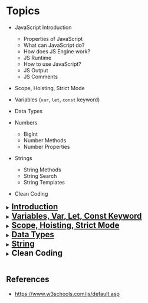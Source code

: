# Topics

- JavaScript Introduction

  - Properties of JavaScript
  - What can JavaScript do?
  - How does JS Engine work?
  - JS Runtime
  - How to use JavaScript?
  - JS Output
  - JS Comments

- Scope, Hoisting, Strict Mode
- Variables (`var`, `let`, `const` keyword)
- Data Types
- Numbers
  - BigInt
  - Number Methods
  - Number Properties
- Strings
  - String Methods
  - String Search
  - String Templates
- Clean Coding
  <br>

<details>
  <summary><h2 style="display: inline;"><a href="https://www.w3schools.com/js/js_intro.asp?goalId=75e13f34-a8d9-4e12-8fdf-47f4abaab487" target="_blank">Introduction</a></h2></summary>

- JavaScript was invented by <b>Brendan Eich</b> in 1995, and became an ECMA standard in 1997.
- <strong>ECMA-262</strong> is the official name of the standard.
- <strong>ECMAScript</strong> is the official name of the language.
- JavaScript uses the Unicode character set. Unicode covers (almost) all the characters, punctuations, and symbols in the world.

- JavaScript is a **single-threaded**, garbage-collected, JIT-compiled, dynamically typed, prototype-based programming language.

### Properties of JavaScript

- **High Abstraction**
  - Does not need any resource management and memory allocation
- **Garbage Collected**
  - It means that we don’t need to worry about garbage cleanup. An algorithm inside JavaScript take care of garbage collection and cleaning.
- **JIT Compiled**

  - JavaScript is not purely interpreted language, rather modern JavaScript is **Just In Time** compiled.

    High Level Code ⇒ Compiler ⇒ Machine Code

    Compiler turning high-level code to machine code.

![alt text](image-9.png)

- **Multi-paradigm**
  - Paradigm: Mindset of code structure which will determine your coding style
    1. Procedural Programming
    2. Object Oriented Programming (OOP)
    3. Functional Programming (FP)
- **Prototyped-based**

  ![alt text](image-8.png)

- **Functions are first-class citizen**

  - It means that you can throw a function anywhere you want. You can treat a function as a variable. You can pass a function as a parameter of a function. You can return a function from inside of another function. This feature gives you a lot of flexibility while using functions.

    ```jsx
    button.addEventListener("click", () => {
      console.log("Button is clicked");
    });

    // **addEventListener -> This is a function**
    // **()=>{}           -> This is also a function, but inside of another function**
    ```

- **Dynamically Typed**
  You don’t need to specify the type of the variable on the declaration.
  ```jsx
  let age = 85; // age is a number
  age = "potato"; //  age is string
  ```
- **Single Threaded**
  Single threaded means the execution of instructions happens in a single sequence.
  <br>
  <br>

### What can JavaScript do?

- JavaScript can change HTML Content
- JavaScript can change HTML Attribute Values
- JavaScript can change HTML Styles (CSS)
- JavaScript can hide HTML Elements
- JavaScript can show HTML Elements
  <br>

### How does JS Engine work?

![](image-10.png)

### JS Runtime

![alt text](image-11.png)

### How to use JavaScript?

- In HTML, JavaScript code is inserted between `<script>` and `</script>` tags.

```js
<script>
	document.getElementById("demo").innerHTML = "My First JavaScript";
<script>
```

Old JavaScript examples may use a type attribute: `<script type="text/javascript">`.
The type attribute is not required. JavaScript is the default scripting language in HTML.

- Scripts can be placed in the `<body>`, or in the `<head>` section of an HTML page, or in both.
- Placing scripts at the bottom of the <body> element improves the display speed, because script interpretation slows down the display.
- External JavaScript. `<script src="myScript.js"></script>`
  <br>

### JavaScript Output

JavaScript can "display" data in different ways:

- Writing into an HTML element, using `innerHTML`.
- Writing into the HTML output using `document.write()`.
- Writing into an alert box, using `window.alert()`.
- Writing into the browser console, using `console.log()`.
  <br>

### JavaScript Comments

```js
//document.getElementById("myH").innerHTML = "My First Page";
document.getElementById("myP").innerHTML = "My first paragraph.";

/*
document.getElementById("myH").innerHTML = "My First Page";
document.getElementById("myP").innerHTML = "My first paragraph.";
*/
```

</details>

<details>
  <summary><h2 style="display: inline;"><a href="https://www.w3schools.com/js/js_variables.asp?goalId=75e13f34-a8d9-4e12-8fdf-47f4abaab487" target="_blank">Variables, Var, Let, Const Keyword
</a></h2></summary>
<br>

- Variables are Containers for Storing Data
- JavaScript Variables can be declared in 4 ways:
  - Automatically
  - Using var
  - Using let
  - Using const
    <br>

### JavaScript Identifiers

- All JavaScript variables must be identified with unique names. These unique names are called **identifiers**.

- Identifiers can be short names (like x and y) or more descriptive names (age, sum, totalVolume).

- The general rules for constructing names for variables (unique identifiers) are:

  - Names can contain letters, digits, underscores, and dollar signs.
  - Names must begin with a letter.
  - Names can also begin with $ and \_
  - Names are case sensitive (y and Y are different variables).
  - Reserved words (like JavaScript keywords) cannot be used as names.
    <br>

### JavaScript Dollar Sign $

```js
let $ = "Hello World";
let $$$ = 2;
let $myMoney = 5;
```

Using the dollar sign is not very common in JavaScript, but professional programmers often use it as an alias for the main function in a JavaScript library.

### JavaScript Underscore (\_)

```js
let _lastName = "Johnson";
let _x = 2;
let _100 = 5;
```

Using the underscore is not very common in JavaScript, but a convention among professional programmers is to use it as an alias for "private (hidden)" variables.

### Re-Declaring JavaScript Variables

- If you re-declare a JavaScript variable declared with `var`, it will not lose its value.
- Redeclaring a variable with `const`, `let`, in another scope, or in another block, is allowed:

```js
const x = 2; // Allowed

{
  const x = 3; // Allowed
}

{
  const x = 4; // Allowed
}
```

```js
var carName = "Volvo";
var carName;
```

### JavaScript Arithmetic

```js
let a = 5 + 2 + 3; // 10
let b = "John" + " " + "Doe"; // John Doe

let c = "5" + 2 + 3; // '523'  If you put a number in quotes, the rest of the numbers will be treated as strings, and concatenated.
let d = 2 + 3 + "5"; // '55'
```

<br>

### Example

```js
var a = 6;
function f() {
  console.log("Inside function ", a);
}

console.log("Outside function ", a);

f();
```

```js
let a = 6;
function f() {
  console.log("Inside function ", a);
}

console.log("Outside function ", a);

f();
```

### When to use var, let, or const?

- Always declare variables
- Always use `const` if the value should not be changed
- Always use `const` if the type should not be changed (Arrays and Objects)
- Only use `let` if you can't use `const`
- Only use `var` if you MUST support old browsers.
  <br>

![alt text](image-6.png)
<br>

</details>

<details>
  <summary><h2 style="display: inline;"><a href="https://www.w3schools.com/js/js_scope.asp?goalId=75e13f34-a8d9-4e12-8fdf-47f4abaab487" target="_blank">Scope, Hoisting, Strict Mode
</a></h2></summary>
<br>

- Scope determines the accessibility (visibility) of variables.
- In JavaScript, objects and functions are also variables.
- Scope determines the accessibility of **variables**, **objects**, and **functions** from different parts of the code.
- JavaScript variables have 3 types of scope
  - `Block scope`
  - `Function scope`
  - `Global scope`
    <br>

```js
// Automatically Global

myFunction();

// code here can use carName

function myFunction() {
  carName = "Volvo";
}
```

⚠️ Do NOT create global variables unless you intend to.

⚠️ Global variables (or functions) can overwrite window variables (or functions).

⚠️ Any function, including the window object, can overwrite global variables and functions.

- With JavaScript, the global scope is the JavaScript environment.
  - In HTML, the global scope is the `window` object.
  - Global variables defined with the `var` keyword belong to the window object
  - Global variables defined with the `let` keyword do not belong to the window object

#### The Lifetime of JavaScript Variables

- The lifetime of a JavaScript variable starts when it is declared.

- Function (local) variables are deleted when the function is completed.

- In a web browser, global variables are deleted when you close the browser window (or tab).

#### Examples

```js
// var has no Block scope. var has function scope.

{
  var x = 2;
}
// x CAN be used here
```

```js
// If you assign a value to a variable that has not been declared, it will automatically become a GLOBAL variable.
// Your global variables (or functions) can overwrite window variables (or functions).

console.log(x);
var x = 23;
console.log(x);

function myFunc() {
  x = 10;
  console.log(`${x} from myFunc()`);
}

myFunc();
console.log(x);
```

```js
// Variables declared with var are in the function scope.

console.log(x);
var x = 23;
console.log(x);

function myFunc() {
  var x = 10;
  console.log(`${x} from myFunc()`);
}

myFunc();
console.log(x);
```

<br>

### Hoisting

- Hoisting is JavaScript's default behavior of moving all declarations (**variable** and **function** declarations) to the top of the current scope.
- Variables defined with `var` is hoisted to the top of the block, but initialized with `undefined`.
- Variables defined with `let` and `const` are hoisted to the top of the block, but not *initialized*.
  Meaning: The block of code is aware of the variable, but it cannot be used until it has been declared.

- Using a `let` variable before it is declared will result in a `ReferenceError`.

- The variable is in a "temporal dead zone" from the start of the block until it is declared

- Using a `const` variable before it is declared, is a `syntax error`, so the code will simply not run
  <br>

**<span style="color:orange;">Tips</span>**: Declare Variables at the Top!

- If a developer doesn't understand hoisting, programs may contain bugs (errors).

- To avoid bugs, always declare all variables at the beginning of every scope.

- JavaScript in **strict mode `“use strict”`** does not allow variables to be used if they are not declared.

- The "use strict" directive is only recognized at the **beginning** of a script or a function.

### Example

```js
console.log(x);
x = 8;
console.log(x);
var x;
```

```js
console.log(x);
x = 8;
console.log(x);
var x = 6;
console.log(x);
```

```js
x = 8;
console.log(x);
let x;
```

```js
x = 8;
console.log(x);
const x;
```

```js
console.log(x);
x = 8;
console.log(x);
const x = 5;
```

<br>

### Strict Mode

- Strict mode makes it easier to write **"secure"** JavaScript.
- Strict mode is declared by adding "use strict"; to the beginning of a script or a function.
- Strict mode changes previously accepted **"bad syntax"** into real errors.
- With strict mode, you can not, for example, use undeclared variables.

</details>

<details>
  <summary><h2 style="display: inline;"><a href="https://www.w3schools.com/js/js_datatypes.asp?goalId=75e13f34-a8d9-4e12-8fdf-47f4abaab487" target="_blank">Data Types
</a></h2></summary>
<br>
JavaScript has 8 Datatypes

- String
- Number
- Bigint
- Boolean
- Undefined
- Null
- Symbol
- Object

![alt text](image-4.png)

<a href="https://www.javascripttutorial.net/javascript-primitive-vs-reference-values/" target="_blank">JavaScript Primitive vs. Reference Values</a>

- A **primitive value** is a value that has no properties or methods. Primitive values are **immutable** (they are hardcoded and cannot be changed).
- Objects are mutable: They are addressed by reference, not by value.

<br>

#### JavaScript Booleans

Link: https://www.w3schools.com/js/js_booleans.asp?goalId=75e13f34-a8d9-4e12-8fdf-47f4abaab487

- A JavaScript Boolean represents one of two values: true or false.

#### JavaScript Numbers

Link: https://www.w3schools.com/js/js_numbers.asp?goalId=75e13f34-a8d9-4e12-8fdf-47f4abaab487

- JavaScript Numbers are Always 64-bit Floating Point
- JavaScript will try to convert strings to numbers in all numeric operations.

```js
let x = "100";
let y = "10";

let a = x / y;
let b = x * y;
let c = x - y;
let d = x + y; // This won't work
```

<br>

- `NaN` is a number: typeof NaN returns `number`
- Infinity is a number: typeof Infinity returns number.

```js
typeof NaN;
typeof Infinity;
```

<br>

By default, JavaScript displays numbers as base 10 decimals.
But you can use the **toString()** method to output numbers from base 2 to base 36.
Hexadecimal is base 16. Decimal is base 10. Octal is base 8. Binary is base 2.

```js
let myNumber = 32;
myNumber.toString(32);
myNumber.toString(16);
myNumber.toString(12);
myNumber.toString(10);
myNumber.toString(8);
myNumber.toString(2);
```

#### BigInt

`BigInt` is the second numeric data type in JavaScript (after Number).

</details>

<details>
  <summary><h2 style="display: inline;"><a href="https://www.w3schools.com/js/js_strings.asp?goalId=75e13f34-a8d9-4e12-8fdf-47f4abaab487" target="_blank">String</a></h2></summary>
  <br>

- Strings are for storing text
- Javascript strings are primitive and **immutable**: All string methods produce a new string without altering the original string.

</details>

<details>
  <summary><h2 style="display: inline;"><a>Clean Coding</a></h2></summary>
<br>

Link: https://lokesh-prajapati.medium.com/26-clean-code-javascript-tips-for-efficient-programming-02ccdfebebc2

</details>
<br>

## References

- https://www.w3schools.com/js/default.asp
